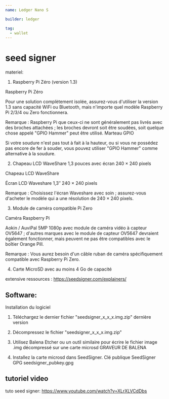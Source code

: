 ```yaml
---
name: Ledger Nano S

builder: ledger

tag:
  - wallet
---
```


# seed signer

materiel:

1. Raspberry Pi Zéro (version 1.3)

Raspberry Pi Zéro

Pour une solution complètement isolée, assurez-vous d'utiliser la version 1.3 sans capacité WiFi ou Bluetooth, mais n'importe quel modèle Raspberry Pi 2/3/4 ou Zero fonctionnera.

Remarque : Raspberry Pi que ceux-ci ne sont généralement pas livrés avec des broches attachées ; les broches devront soit être soudées, soit quelque chose appelé "GPIO Hammer" peut être utilisé.
Marteau GPIO

Si votre soudure n'est pas tout à fait à la hauteur, ou si vous ne possédez pas encore de fer à souder, vous pouvez utiliser "GPIO Hammer" comme alternative à la soudure.

2. Chapeau LCD WaveShare 1,3 pouces avec écran 240 × 240 pixels

Chapeau LCD WaveShare

Écran LCD Waveshare 1,3″ 240 × 240 pixels

Remarque : Choisissez l'écran Waveshare avec soin ; assurez-vous d'acheter le modèle qui a une résolution de 240 × 240 pixels.

3. Module de caméra compatible Pi Zero

Caméra Raspberry Pi

Aokin / AuviPal 5MP 1080p avec module de caméra vidéo à capteur OV5647 ; d'autres marques avec le module de capteur OV5647 devraient également fonctionner, mais peuvent ne pas être compatibles avec le boîtier Orange Pill.

Remarque : Vous aurez besoin d'un câble ruban de caméra spécifiquement compatible avec Raspberry Pi Zero.

4. Carte MicroSD avec au moins 4 Go de capacité

extensive ressources : https://seedsigner.com/explainers/

## Software:

Installation du logiciel

1. Téléchargez le dernier fichier "seedsigner_x_x_x.img.zip"
   dernière version

2. Décompressez le fichier "seedsigner_x_x_x.img.zip"

3. Utilisez Balena Etcher ou un outil similaire pour écrire le fichier image .img décompressé sur une carte microsd
   GRAVEUR DE BALENA

4. Installez la carte microsd dans SeedSigner.
   Clé publique SeedSigner GPG
   seedsigner_pubkey.gpg

## tutoriel video

tuto seed signer: https://www.youtube.com/watch?v=XLrXLVCdDbs
